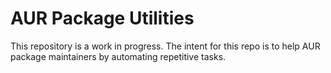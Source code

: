 # AUR Package Utilities

This repository is a work in progress.  The intent for this repo is to
help AUR package maintainers by automating repetitive tasks.
